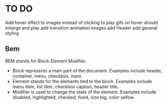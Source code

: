 # TO DO

Add hover effect to images
  instead of clicking to play gifs on hover should enlarge and play
add transition animation images
add Header
add general styling

## Bem

BEM stands for Block Element Modifier.

- Block represents a main part of the document. Examples include header, container, menu, checkbox, input.
- Element stands for the elements tied to the block. Examples include menu item, list item, checkbox caption, header title.
- Modifier is used to change the state of the element. Examples include disabled, highlighted, checked, fixed, size big, color yellow.
